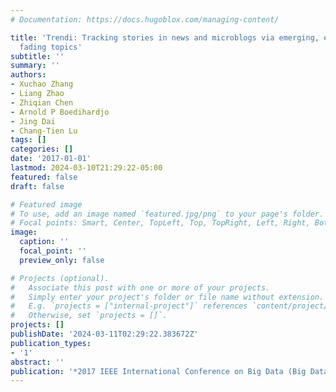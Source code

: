 ```yaml
---
# Documentation: https://docs.hugoblox.com/managing-content/

title: 'Trendi: Tracking stories in news and microblogs via emerging, evolving and
  fading topics'
subtitle: ''
summary: ''
authors:
- Xuchao Zhang
- Liang Zhao
- Zhiqian Chen
- Arnold P Boedihardjo
- Jing Dai
- Chang-Tien Lu
tags: []
categories: []
date: '2017-01-01'
lastmod: 2024-03-10T21:29:22-05:00
featured: false
draft: false

# Featured image
# To use, add an image named `featured.jpg/png` to your page's folder.
# Focal points: Smart, Center, TopLeft, Top, TopRight, Left, Right, BottomLeft, Bottom, BottomRight.
image:
  caption: ''
  focal_point: ''
  preview_only: false

# Projects (optional).
#   Associate this post with one or more of your projects.
#   Simply enter your project's folder or file name without extension.
#   E.g. `projects = ["internal-project"]` references `content/project/deep-learning/index.md`.
#   Otherwise, set `projects = []`.
projects: []
publishDate: '2024-03-11T02:29:22.383672Z'
publication_types:
- '1'
abstract: ''
publication: '*2017 IEEE International Conference on Big Data (Big Data)*'
---
```

